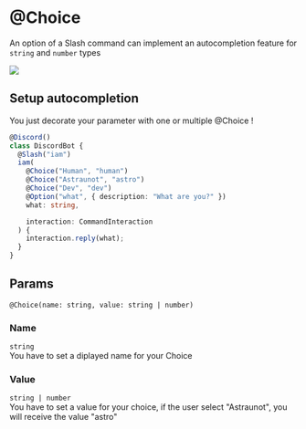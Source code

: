 # @Choice

An option of a Slash command can implement an autocompletion feature for `string` and `number` types

![](/discord.ts/choices.png)

## Setup autocompletion

You just decorate your parameter with one or multiple @Choice !

```ts
@Discord()
class DiscordBot {
  @Slash("iam")
  iam(
    @Choice("Human", "human")
    @Choice("Astraunot", "astro")
    @Choice("Dev", "dev")
    @Option("what", { description: "What are you?" })
    what: string,

    interaction: CommandInteraction
  ) {
    interaction.reply(what);
  }
}
```

## Params

`@Choice(name: string, value: string | number)`

### Name

`string`  
You have to set a diplayed name for your Choice

### Value

`string | number`  
You have to set a value for your choice, if the user select "Astraunot", you will receive the value "astro"
